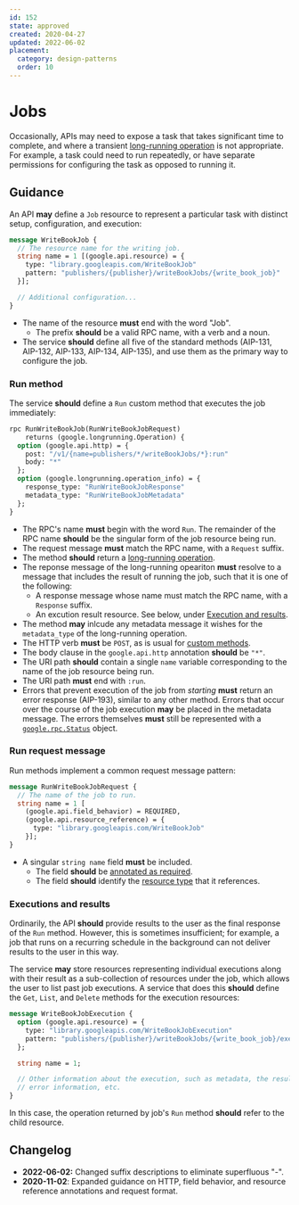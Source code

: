 ```yaml
---
id: 152
state: approved
created: 2020-04-27
updated: 2022-06-02
placement:
  category: design-patterns
  order: 10
---
```


# Jobs

Occasionally, APIs may need to expose a task that takes significant time to
complete, and where a transient [long-running operation][aip-151] is not
appropriate. For example, a task could need to run repeatedly, or have separate
permissions for configuring the task as opposed to running it.

## Guidance

An API **may** define a `Job` resource to represent a particular task with
distinct setup, configuration, and execution:

```proto
message WriteBookJob {
  // The resource name for the writing job.
  string name = 1 [(google.api.resource) = {
    type: "library.googleapis.com/WriteBookJob"
    pattern: "publishers/{publisher}/writeBookJobs/{write_book_job}"
  }];

  // Additional configuration...
}
```

- The name of the resource **must** end with the word "Job".
  - The prefix **should** be a valid RPC name, with a verb and a noun.
- The service **should** define all five of the standard methods (AIP-131,
  AIP-132, AIP-133, AIP-134, AIP-135), and use them as the
  primary way to configure the job.

### Run method

The service **should** define a `Run` custom method that executes the job
immediately:

```proto
rpc RunWriteBookJob(RunWriteBookJobRequest)
    returns (google.longrunning.Operation) {
  option (google.api.http) = {
    post: "/v1/{name=publishers/*/writeBookJobs/*}:run"
    body: "*"
  };
  option (google.longrunning.operation_info) = {
    response_type: "RunWriteBookJobResponse"
    metadata_type: "RunWriteBookJobMetadata"
  };
}
```

- The RPC's name **must** begin with the word `Run`. The remainder of the
  RPC name **should** be the singular form of the job resource being run.
- The request message **must** match the RPC name, with a `Request` suffix.
- The method **should** return a [long-running operation][aip-151].
- The reponse message of the long-running opeariton **must** resolve to
  a message that includes the result of running the job, such that it is
  one of the following:
  - A response message whose name must match the RPC name, with a
    `Response` suffix.
  - An excution result resource. See below, under
    [Execution and results](#executions-and-results).
- The method **may** inlcude any metadata message it wishes for the
  `metadata_type` of the long-running operation.
- The HTTP verb **must** be `POST`, as is usual for [custom methods][aip-136].
- The body clause in the `google.api.http` annotation **should** be `"*"`.
- The URI path **should** contain a single `name` variable corresponding to the
  name of the job resource being run.
- The URI path **must** end with `:run`.
- Errors that prevent execution of the job from _starting_ **must** return an
  error response (AIP-193), similar to any other method. Errors that occur
  over the course of the job execution **may** be placed in the metadata
  message. The errors themselves **must** still be represented with a
  [`google.rpc.Status`][status] object.

### Run request message

Run methods implement a common request message pattern:

```proto
message RunWriteBookJobRequest {
  // The name of the job to run.
  string name = 1 [
    (google.api.field_behavior) = REQUIRED,
    (google.api.resource_reference) = {
      type: "library.googleapis.com/WriteBookJob"
    }];
}
```

- A singular `string name` field **must** be included.
  - The field **should** be [annotated as required][aip-203].
  - The field **should** identify the [resource type][aip-123] that it
    references.

### Executions and results

Ordinarily, the API **should** provide results to the user as the final
response of the `Run` method. However, this is sometimes insufficient; for
example, a job that runs on a recurring schedule in the background can not
deliver results to the user in this way.

The service **may** store resources representing individual executions along
with their result as a sub-collection of resources under the job, which allows
the user to list past job executions. A service that does this **should**
define the `Get`, `List`, and `Delete` methods for the execution resources:

```proto
message WriteBookJobExecution {
  option (google.api.resource) = {
    type: "library.googleapis.com/WriteBookJobExecution"
    pattern: "publishers/{publisher}/writeBookJobs/{write_book_job}/executions/{execution}"
  };

  string name = 1;

  // Other information about the execution, such as metadata, the result,
  // error information, etc.
}
```

In this case, the operation returned by job's `Run` method **should** refer to
the child resource.

## Changelog

- **2022-06-02:** Changed suffix descriptions to eliminate superfluous "-".
- **2020-11-02**: Expanded guidance on HTTP, field behavior, and resource
  reference annotations and request format.

<!-- prettier-ignore-start -->
[aip-123]: ./0123.md
[aip-136]: ./0136.md
[aip-151]: ./0151.md
[aip-203]: ./0203.md
[status]: https://github.com/googleapis/googleapis/blob/master/google/rpc/status.proto
<!-- prettier-ignore-end -->
